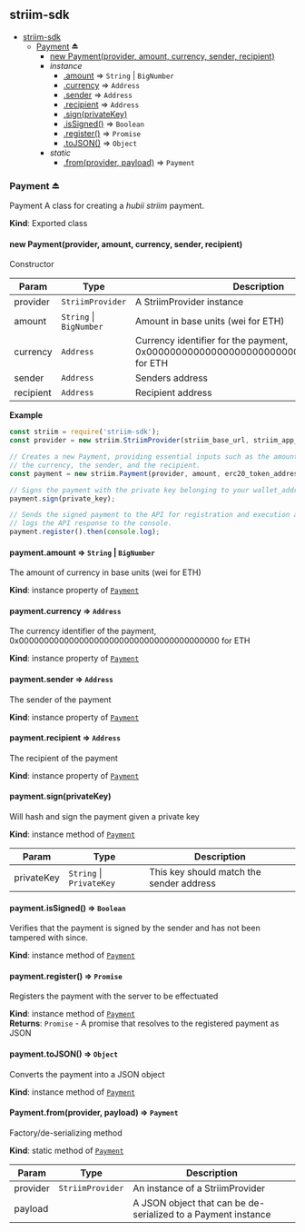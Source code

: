 <a name="module_striim-sdk"></a>

## striim-sdk

* [striim-sdk](#module_striim-sdk)
    * [Payment](#exp_module_striim-sdk--Payment) ⏏
        * [new Payment(provider, amount, currency, sender, recipient)](#new_module_striim-sdk--Payment_new)
        * _instance_
            * [.amount](#module_striim-sdk--Payment+amount) ⇒ <code>String</code> \| <code>BigNumber</code>
            * [.currency](#module_striim-sdk--Payment+currency) ⇒ <code>Address</code>
            * [.sender](#module_striim-sdk--Payment+sender) ⇒ <code>Address</code>
            * [.recipient](#module_striim-sdk--Payment+recipient) ⇒ <code>Address</code>
            * [.sign(privateKey)](#module_striim-sdk--Payment+sign)
            * [.isSigned()](#module_striim-sdk--Payment+isSigned) ⇒ <code>Boolean</code>
            * [.register()](#module_striim-sdk--Payment+register) ⇒ <code>Promise</code>
            * [.toJSON()](#module_striim-sdk--Payment+toJSON) ⇒ <code>Object</code>
        * _static_
            * [.from(provider, payload)](#module_striim-sdk--Payment.from) ⇒ <code>Payment</code>

<a name="exp_module_striim-sdk--Payment"></a>

### Payment ⏏
Payment
A class for creating a _hubii striim_ payment.

**Kind**: Exported class  
<a name="new_module_striim-sdk--Payment_new"></a>

#### new Payment(provider, amount, currency, sender, recipient)
Constructor


| Param | Type | Description |
| --- | --- | --- |
| provider | <code>StriimProvider</code> | A StriimProvider instance |
| amount | <code>String</code> \| <code>BigNumber</code> | Amount in base units (wei for ETH) |
| currency | <code>Address</code> | Currency identifier for the payment, 0x0000000000000000000000000000000000000000 for ETH |
| sender | <code>Address</code> | Senders address |
| recipient | <code>Address</code> | Recipient address |

**Example**  
```js
const striim = require('striim-sdk');
const provider = new striim.StriimProvider(striim_base_url, striim_app_id, striim_app_secret);

// Creates a new Payment, providing essential inputs such as the amount,
// the currency, the sender, and the recipient.
const payment = new striim.Payment(provider, amount, erc20_token_address, wallet_address, recipient_address);

// Signs the payment with the private key belonging to your wallet_address.
payment.sign(private_key);

// Sends the signed payment to the API for registration and execution and
// logs the API response to the console.
payment.register().then(console.log);
```
<a name="module_striim-sdk--Payment+amount"></a>

#### payment.amount ⇒ <code>String</code> \| <code>BigNumber</code>
The amount of currency in base units (wei for ETH)

**Kind**: instance property of [<code>Payment</code>](#exp_module_striim-sdk--Payment)  
<a name="module_striim-sdk--Payment+currency"></a>

#### payment.currency ⇒ <code>Address</code>
The currency identifier of the payment, 0x0000000000000000000000000000000000000000 for ETH

**Kind**: instance property of [<code>Payment</code>](#exp_module_striim-sdk--Payment)  
<a name="module_striim-sdk--Payment+sender"></a>

#### payment.sender ⇒ <code>Address</code>
The sender of the payment

**Kind**: instance property of [<code>Payment</code>](#exp_module_striim-sdk--Payment)  
<a name="module_striim-sdk--Payment+recipient"></a>

#### payment.recipient ⇒ <code>Address</code>
The recipient of the payment

**Kind**: instance property of [<code>Payment</code>](#exp_module_striim-sdk--Payment)  
<a name="module_striim-sdk--Payment+sign"></a>

#### payment.sign(privateKey)
Will hash and sign the payment given a private key

**Kind**: instance method of [<code>Payment</code>](#exp_module_striim-sdk--Payment)  

| Param | Type | Description |
| --- | --- | --- |
| privateKey | <code>String</code> \| <code>PrivateKey</code> | This key should match the sender address |

<a name="module_striim-sdk--Payment+isSigned"></a>

#### payment.isSigned() ⇒ <code>Boolean</code>
Verifies that the payment is signed by the sender and has not been
tampered with since.

**Kind**: instance method of [<code>Payment</code>](#exp_module_striim-sdk--Payment)  
<a name="module_striim-sdk--Payment+register"></a>

#### payment.register() ⇒ <code>Promise</code>
Registers the payment with the server to be effectuated

**Kind**: instance method of [<code>Payment</code>](#exp_module_striim-sdk--Payment)  
**Returns**: <code>Promise</code> - A promise that resolves to the registered payment as JSON  
<a name="module_striim-sdk--Payment+toJSON"></a>

#### payment.toJSON() ⇒ <code>Object</code>
Converts the payment into a JSON object

**Kind**: instance method of [<code>Payment</code>](#exp_module_striim-sdk--Payment)  
<a name="module_striim-sdk--Payment.from"></a>

#### Payment.from(provider, payload) ⇒ <code>Payment</code>
Factory/de-serializing method

**Kind**: static method of [<code>Payment</code>](#exp_module_striim-sdk--Payment)  

| Param | Type | Description |
| --- | --- | --- |
| provider | <code>StriimProvider</code> | An instance of a StriimProvider |
| payload |  | A JSON object that can be de-serialized to a Payment instance |

